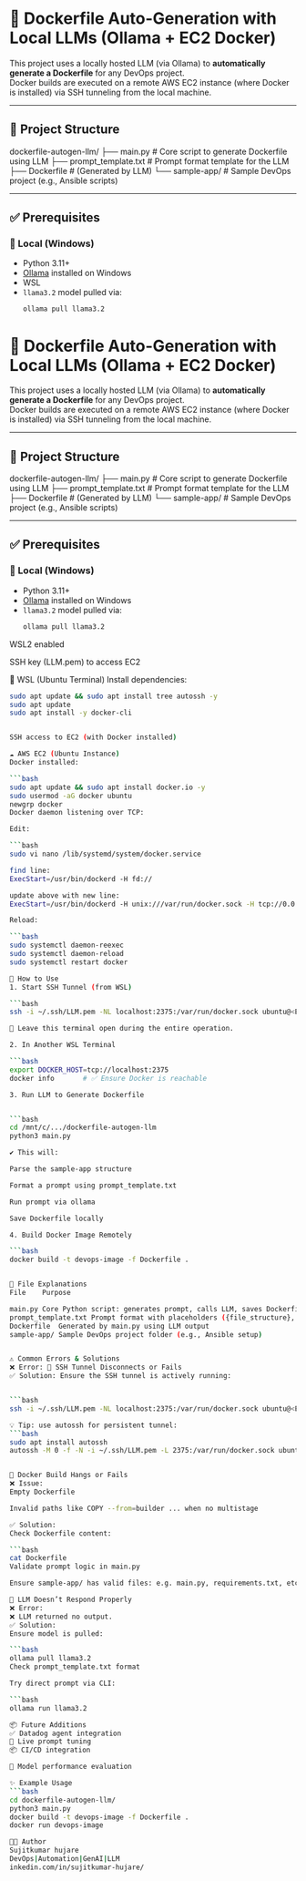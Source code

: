 # 🚀 Dockerfile Auto-Generation with Local LLMs (Ollama + EC2 Docker)

This project uses a locally hosted LLM (via Ollama) to **automatically generate a Dockerfile** for any DevOps project.  
Docker builds are executed on a remote AWS EC2 instance (where Docker is installed) via SSH tunneling from the local machine.

---

## 🧱 Project Structure


dockerfile-autogen-llm/
├── main.py # Core script to generate Dockerfile using LLM
├── prompt_template.txt # Prompt format template for the LLM
├── Dockerfile # (Generated by LLM)
└── sample-app/ # Sample DevOps project (e.g., Ansible scripts)


---

## ✅ Prerequisites

### 🔧 Local (Windows)

- Python 3.11+
- [Ollama](https://ollama.com) installed on Windows
- WSL
- `llama3.2` model pulled via:
  ```bash
  ollama pull llama3.2


# 🚀 Dockerfile Auto-Generation with Local LLMs (Ollama + EC2 Docker)

This project uses a locally hosted LLM (via Ollama) to **automatically generate a Dockerfile** for any DevOps project.  
Docker builds are executed on a remote AWS EC2 instance (where Docker is installed) via SSH tunneling from the local machine.

---

## 🧱 Project Structure

dockerfile-autogen-llm/
├── main.py # Core script to generate Dockerfile using LLM
├── prompt_template.txt # Prompt format template for the LLM
├── Dockerfile # (Generated by LLM)
└── sample-app/ # Sample DevOps project (e.g., Ansible scripts)

---

## ✅ Prerequisites

### 🔧 Local (Windows)

- Python 3.11+
- [Ollama](https://ollama.com) installed on Windows
- `llama3.2` model pulled via:  
  ```bash
  ollama pull llama3.2
WSL2 enabled

SSH key (LLM.pem) to access EC2

🐧 WSL (Ubuntu Terminal)
Install dependencies:

  ```bash
  sudo apt update && sudo apt install tree autossh -y
  sudo apt update
  sudo apt install -y docker-cli


SSH access to EC2 (with Docker installed)

☁️ AWS EC2 (Ubuntu Instance)
Docker installed:

  ```bash
  sudo apt update && sudo apt install docker.io -y
  sudo usermod -aG docker ubuntu
  newgrp docker
  Docker daemon listening over TCP:

Edit:

  ```bash
  sudo vi nano /lib/systemd/system/docker.service

find line:
  ExecStart=/usr/bin/dockerd -H fd://

update above with new line:
  ExecStart=/usr/bin/dockerd -H unix:///var/run/docker.sock -H tcp://0.0.0.0:2375

Reload:

  ```bash
  sudo systemctl daemon-reexec
  sudo systemctl daemon-reload
  sudo systemctl restart docker

🚀 How to Use
1. Start SSH Tunnel (from WSL)

  ```bash
  ssh -i ~/.ssh/LLM.pem -NL localhost:2375:/var/run/docker.sock ubuntu@<EC2_PUBLIC_IP>

📌 Leave this terminal open during the entire operation.

2. In Another WSL Terminal

  ```bash
  export DOCKER_HOST=tcp://localhost:2375
  docker info       # ✅ Ensure Docker is reachable

3. Run LLM to Generate Dockerfile


  ```bash
  cd /mnt/c/.../dockerfile-autogen-llm
  python3 main.py

✔️ This will:

Parse the sample-app structure

Format a prompt using prompt_template.txt

Run prompt via ollama

Save Dockerfile locally

4. Build Docker Image Remotely

  ```bash
  docker build -t devops-image -f Dockerfile .


🧠 File Explanations
File	Purpose

main.py	Core Python script: generates prompt, calls LLM, saves Dockerfile
prompt_template.txt	Prompt format with placeholders ({file_structure}, {project_description})
Dockerfile	Generated by main.py using LLM output
sample-app/	Sample DevOps project folder (e.g., Ansible setup)


⚠️ Common Errors & Solutions
❌ Error: 🔁 SSH Tunnel Disconnects or Fails
✅ Solution: Ensure the SSH tunnel is actively running:


  ```bash
  ssh -i ~/.ssh/LLM.pem -NL localhost:2375:/var/run/docker.sock ubuntu@<EC2_PUBLIC_IP>

💡 Tip: use autossh for persistent tunnel:
  ```bash
  sudo apt install autossh
  autossh -M 0 -f -N -i ~/.ssh/LLM.pem -L 2375:/var/run/docker.sock ubuntu@13.233.194.42


🐳 Docker Build Hangs or Fails
❌ Issue:
Empty Dockerfile

Invalid paths like COPY --from=builder ... when no multistage

✅ Solution:
Check Dockerfile content:

  ```bash
  cat Dockerfile
  Validate prompt logic in main.py

Ensure sample-app/ has valid files: e.g. main.py, requirements.txt, etc.

🧠 LLM Doesn’t Respond Properly
❌ Error:
❌ LLM returned no output.
✅ Solution:
Ensure model is pulled:

  ```bash
  ollama pull llama3.2
Check prompt_template.txt format

Try direct prompt via CLI:

  ```bash
  ollama run llama3.2

📦 Future Additions
✅ Datadog agent integration
🔄 Live prompt tuning
📦 CI/CD integration

🧠 Model performance evaluation

✨ Example Usage
  ```bash
  cd dockerfile-autogen-llm/
  python3 main.py
  docker build -t devops-image -f Dockerfile .
  docker run devops-image

👨‍💻 Author
Sujitkumar hujare
DevOps|Automation|GenAI|LLM
inkedin.com/in/sujitkumar-hujare/
